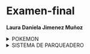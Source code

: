 # Examen-final
**Laura Daniela Jimenez Muñoz**

<details>
<summary> POKEMON </summary>  <p> 
  
1. Modo historia.
  
2. Pokémon con logotipo.

3. Batalla con personajes aleatorios.

4. Curación del equipo después de cada batalla.

5. Que el entrenador pueda agrandar su equipo después de cada batalla.
</p>
</details>
<details>
<summary> SISTEMA DE PARQUEADERO </summary>  <p> 
  
1. Sistema de usuarios.
  
2. Descuento por lavar el auto.

3. Diversos tipo de vehiculos.

4. Buscar vehículo.

5. Generar reporte de ocupación.

6. Sistema de reservas.

7. Crear eventos para cambiar las tarifas.
   
</p>
</details>
